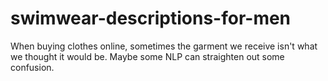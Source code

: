 # swimwear-descriptions-for-men
When buying clothes online, sometimes the garment we receive isn't what we thought it would be. Maybe some NLP can straighten out some confusion.
